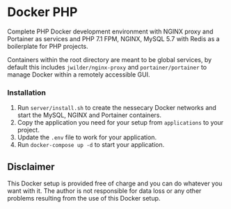 # Docker PHP
Complete PHP Docker development environment with NGINX proxy and Portainer as services and PHP 7.1 FPM, NGINX, MySQL 5.7 with Redis as a boilerplate for PHP projects.

Containers within the root directory are meant to be global services, by default this includes `jwilder/nginx-proxy` and `portainer/portainer` to manage Docker within a remotely accessible GUI.

### Installation
1. Run `server/install.sh` to create the nessecary Docker networks and start the MySQL, NGINX and Portainer containers.
2. Copy the application you need for your setup from `applications` to your project.
3. Update the `.env` file to work for your application.
4. Run `docker-compose up -d` to start your application.

## Disclaimer
This Docker setup is provided free of charge and you can do whatever you want with it. The author is not responsible for data loss or any other problems resulting from the use of this Docker setup.